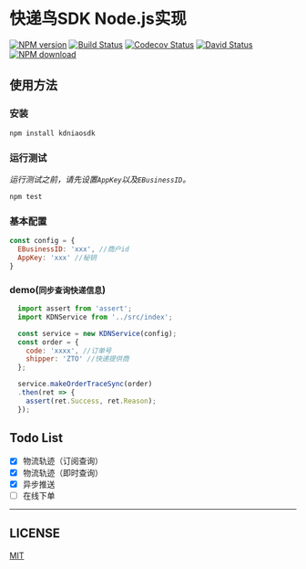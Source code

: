 # 快递鸟SDK Node.js实现

[![NPM version][npm-image]][npm-url]
[![Build Status][travis-image]][travis-url]
[![Codecov Status][codecov-image]][codecov-url]
[![David Status][david-image]][david-url]
[![NPM download][download-image]][download-url]

[npm-url]: https://www.npmjs.com/package/kdniaosdk
[npm-image]: https://img.shields.io/npm/v/kdniaosdk.svg?style=flat-square
[download-url]: https://www.npmjs.com/package/kdniaosdk
[download-image]: https://img.shields.io/npm/dm/kdniaosdk.svg?style=flat-square
[david-url]: https://david-dm.org/Luncher/KDNiao
[david-image]: https://david-dm.org/Luncher/KDNiao.svg?style=flat-square
[travis-url]: https://travis-ci.org/Luncher/KDNiao
[travis-image]: https://img.shields.io/travis/Luncher/KDNiao.svg?style=flat-square
[codecov-url]: https://codecov.io/gh/Luncher/KDNiao
[codecov-image]: https://img.shields.io/codecov/c/github/Luncher/KDNiao.svg?style=flat-square


## 使用方法

### 安装

```shell
npm install kdniaosdk
```

### 运行测试

*运行测试之前，请先设置`AppKey`以及`EBusinessID`。*

```shell
npm test
```

### 基本配置

```javascript
const config = {
  EBusinessID: 'xxx', //商户id
  AppKey: 'xxx' //秘钥
}
```

### demo(`同步查询快递信息`)

```javascript
  import assert from 'assert';
  import KDNService from '../src/index';

  const service = new KDNService(config);
  const order = {
    code: 'xxxx', //订单号
    shipper: 'ZTO' //快递提供商
  };

  service.makeOrderTraceSync(order)
  .then(ret => {
    assert(ret.Success, ret.Reason);
  });
```


## Todo List

- [x] 物流轨迹（订阅查询）
- [x] 物流轨迹（即时查询）
- [x] 异步推送
- [ ] 在线下单

---

## LICENSE

  [MIT](https://mit-license.org/)